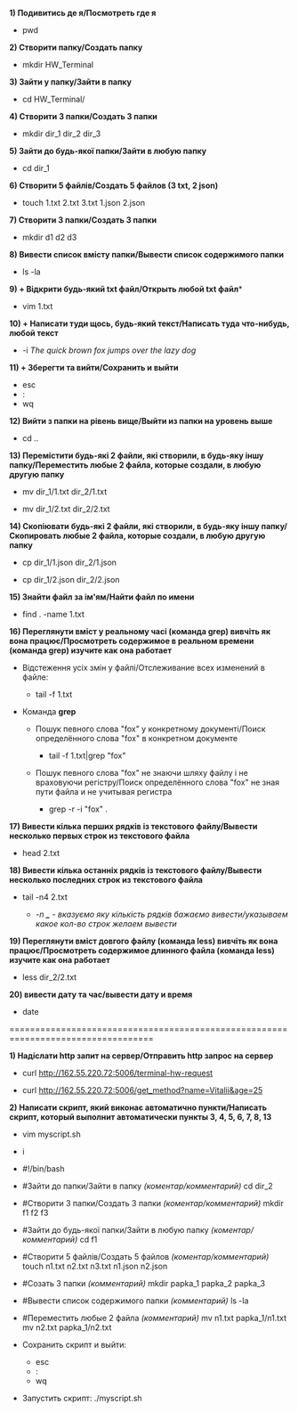 **1) Подивитись де я/Посмотреть где я**
- pwd

**2) Створити папку/Создать папку**
- mkdir HW_Terminal

**3) Зайти у папку/Зайти в папку**
- cd HW_Terminal/

**4) Створити 3 папки/Создать 3 папки**
- mkdir dir_1 dir_2 dir_3

**5) Зайти до будь-якої папки/Зайти в любую папку**
- cd dir_1

**6) Створити 5 файлів/Создать 5 файлов (3 txt, 2 json)**
- touch 1.txt 2.txt 3.txt 1.json 2.json

**7) Створити 3 папки/Создать 3 папки**
- mkdir d1 d2 d3

**8) Вивести список вмісту папки/Вывести список содержимого папки**
- ls -la

**9) + Відкрити будь-який txt файл/Открыть любой txt файл***
- vim 1.txt

**10) + Написати туди щось, будь-який текст/Написать туда что-нибудь, любой текст**
- -i
*The quick brown fox jumps over the lazy dog*

**11) + Зберегти та вийти/Сохранить и выйти**
- esc 
- :
- wq

**12) Вийти з папки на рівень вище/Выйти из папки на уровень выше**
- cd ..

**13) Перемістити будь-які 2 файли, які створили, в будь-яку іншу папку/Переместить любые 2 файла, которые создали, в любую другую папку**
- mv dir_1/1.txt dir_2/1.txt

- mv dir_1/2.txt dir_2/2.txt

**14) Скопіювати будь-які 2 файли, які створили, в будь-яку іншу папку/Скопировать любые 2 файла, которые создали, в любую другую папку**
- cp dir_1/1.json dir_2/1.json

- cp dir_1/2.json dir_2/2.json

**15) Знайти файл за ім'ям/Найти файл по имени**
- find . -name 1.txt

**16) Переглянути вміст у реальному часі (команда grep) вивчіть як вона працює/Просмотреть содержимое в реальном времени (команда grep) изучите как она работает**
- Відстеження усіх змін у файлі/Отслеживание всех изменений в файле:
  - tail -f 1.txt

- Команда **grep**
  - Пошук певного слова "fox" у конкретному документі/Поиск определённого слова "fox" в конкретном документе
    - tail -f 1.txt|grep "fox"

   - Пошук певного слова "fox" не знаючи шляху файлу і не враховуючи регістру/Поиск определённого слова "fox" не зная пути файла и не учитывая регистра
      - grep -r -i "fox" .


**17) Вивести кілька перших рядків із текстового файлу/Вывести несколько первых строк из текстового файла**
- head 2.txt

**18) Вивести кілька останніх рядків із текстового файлу/Вывести несколько последних строк из текстового файла**
- tail -n4 2.txt

  - *-n **_*** - *вказуємо яку кількість рядків бажаємо вивести/указываем какое кол-во строк желаем вывести*

**19) Переглянути вміст довгого файлу (команда less) вивчіть як вона працює/Просмотреть содержимое длинного файла (команда less) изучите как она работает**
- less dir_2/2.txt

**20) вивести дату та час/вывести дату и время**
- date

==================================================================================
 
**1) Надіслати http запит на сервер/Отправить http запрос на сервер**
- curl http://162.55.220.72:5006/terminal-hw-request

- curl  http://162.55.220.72:5006/get_method?name=Vitalii&age=25

**2) Написати скрипт, який виконає автоматично пункти/Написать скрипт, который выполнит автоматически пункты 3, 4, 5, 6, 7, 8, 13**
  - vim myscript.sh

 - i

 - #!/bin/bash

 - #Зайти до папки/Зайти в папку *(коментар/комментарий)*
cd dir_2

- #Створити 3 папки/Создать 3 папки *(коментар/комментарий)*
mkdir f1 f2 f3

- #Зайти до будь-якої папки/Зайти в любую папку *(коментар/комментарий)*
cd f1

- #Створити 5 файлів/Создать 5 файлов *(коментар/комментарий)*
touch n1.txt n2.txt n3.txt n1.json n2.json

- #Созать 3 папки *(комментарий)*
mkdir papka_1 papka_2 papka_3

- #Вывести список содержимого папки *(комментарий)*
ls -la

- #Переместить любые 2 файла *(комментарий)*
mv n1.txt papka_1/n1.txt
mv n2.txt papka_1/n2.txt

- Сохранить скрипт и выйти:
  - esc 
  - :
  - wq

- Запустить скрипт:
./myscript.sh
